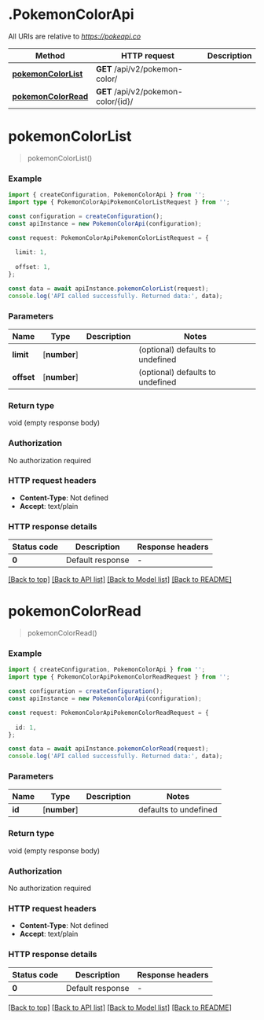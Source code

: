 # .PokemonColorApi

All URIs are relative to *https://pokeapi.co*

Method | HTTP request | Description
------------- | ------------- | -------------
[**pokemonColorList**](PokemonColorApi.md#pokemonColorList) | **GET** /api/v2/pokemon-color/ | 
[**pokemonColorRead**](PokemonColorApi.md#pokemonColorRead) | **GET** /api/v2/pokemon-color/{id}/ | 


# **pokemonColorList**
> pokemonColorList()


### Example


```typescript
import { createConfiguration, PokemonColorApi } from '';
import type { PokemonColorApiPokemonColorListRequest } from '';

const configuration = createConfiguration();
const apiInstance = new PokemonColorApi(configuration);

const request: PokemonColorApiPokemonColorListRequest = {
  
  limit: 1,
  
  offset: 1,
};

const data = await apiInstance.pokemonColorList(request);
console.log('API called successfully. Returned data:', data);
```


### Parameters

Name | Type | Description  | Notes
------------- | ------------- | ------------- | -------------
 **limit** | [**number**] |  | (optional) defaults to undefined
 **offset** | [**number**] |  | (optional) defaults to undefined


### Return type

void (empty response body)

### Authorization

No authorization required

### HTTP request headers

 - **Content-Type**: Not defined
 - **Accept**: text/plain


### HTTP response details
| Status code | Description | Response headers |
|-------------|-------------|------------------|
**0** | Default response |  -  |

[[Back to top]](#) [[Back to API list]](README.md#documentation-for-api-endpoints) [[Back to Model list]](README.md#documentation-for-models) [[Back to README]](README.md)

# **pokemonColorRead**
> pokemonColorRead()


### Example


```typescript
import { createConfiguration, PokemonColorApi } from '';
import type { PokemonColorApiPokemonColorReadRequest } from '';

const configuration = createConfiguration();
const apiInstance = new PokemonColorApi(configuration);

const request: PokemonColorApiPokemonColorReadRequest = {
  
  id: 1,
};

const data = await apiInstance.pokemonColorRead(request);
console.log('API called successfully. Returned data:', data);
```


### Parameters

Name | Type | Description  | Notes
------------- | ------------- | ------------- | -------------
 **id** | [**number**] |  | defaults to undefined


### Return type

void (empty response body)

### Authorization

No authorization required

### HTTP request headers

 - **Content-Type**: Not defined
 - **Accept**: text/plain


### HTTP response details
| Status code | Description | Response headers |
|-------------|-------------|------------------|
**0** | Default response |  -  |

[[Back to top]](#) [[Back to API list]](README.md#documentation-for-api-endpoints) [[Back to Model list]](README.md#documentation-for-models) [[Back to README]](README.md)


